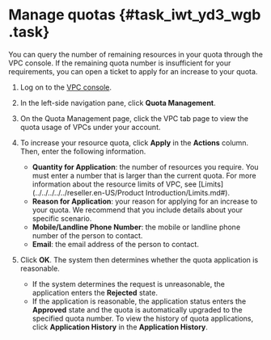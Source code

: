 # Manage quotas {#task_iwt_yd3_wgb .task}

You can query the number of remaining resources in your quota through the VPC console. If the remaining quota number is insufficient for your requirements, you can open a ticket to apply for an increase to your quota.

1.  Log on to the [VPC console](https://partners-intl.console.aliyun.com/#/vpc). 
2.  In the left-side navigation pane, click **Quota Management**. 
3.  On the Quota Management page, click the VPC tab page to view the quota usage of VPCs under your account. 
4.  To increase your resource quota, click **Apply** in the **Actions** column. Then, enter the following information. 

    -   **Quantity for Application**: the number of resources you require. You must enter a number that is larger than the current quota. For more information about the resource limits of VPC, see [Limits](../../../../../reseller.en-US/Product Introduction/Limits.md#).
    -   **Reason for Application**: your reason for applying for an increase to your quota. We recommend that you include details about your specific scenario.
    -   **Mobile/Landline Phone Number**: the mobile or landline phone number of the person to contact.
    -   **Email**: the email address of the person to contact.
5.  Click **OK**. The system then determines whether the quota application is reasonable.

    -   If the system determines the request is unreasonable, the application enters the **Rejected** state.
    -   If the application is reasonable, the application status enters the **Approved** state and the quota is automatically upgraded to the specified quota number.
    To view the history of quota applications, click **Application History** in the **Application History**.


